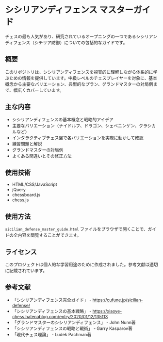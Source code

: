 # シシリアンディフェンス マスターガイド

チェスの最も人気があり、研究されているオープニングの一つであるシシリアンディフェンス（シチリア防御）についての包括的なガイドです。

## 概要

このリポジトリは、シシリアンディフェンスを視覚的に理解しながら体系的に学ぶための情報を提供しています。中級レベルのチェスプレイヤーを対象に、基本概念から主要なバリエーション、典型的なプラン、グランドマスターの対局例まで、幅広くカバーしています。

## 主な内容

- シシリアンディフェンスの基本概念と戦略的アイデア
- 主要なバリエーション（ナイドルフ、ドラゴン、シェベニンゲン、クラシカルなど）
- インタラクティブチェス盤で各バリエーションを実際に動かして確認
- 練習問題と解説
- グランドマスターの対局例
- よくある間違いとその修正方法

## 使用技術

- HTML/CSS/JavaScript
- jQuery
- chessboard.js
- chess.js

## 使用方法

`sicilian_defense_master_guide.html` ファイルをブラウザで開くことで、ガイドの全内容を閲覧することができます。

## ライセンス

このプロジェクトは個人的な学習用途のために作成されました。参考文献は適切に記載されています。

## 参考文献

- 「シシリアンディフェンス完全ガイド」 - https://cufune.jp/sicilian-defense/
- 「シシリアンディフェンスの基本戦略」 - https://xiaoye-chess.hatenablog.com/entry/2020/01/12/135113
- 「グランドマスターのシシリアンディフェンス」 - John Nunn著
- 「シシリアンディフェンスの戦略と戦術」 - Garry Kasparov著
- 「現代チェス理論」 - Ludek Pachman著
